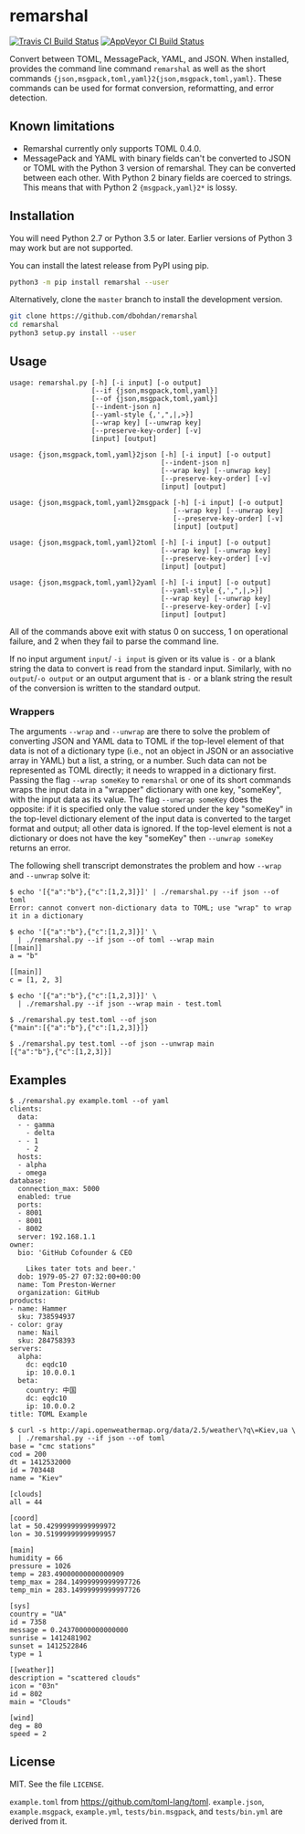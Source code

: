 # remarshal

[![Travis CI Build Status](https://travis-ci.org/dbohdan/remarshal.svg?branch=master)](https://travis-ci.org/dbohdan/remarshal)
[![AppVeyor CI Build Status](https://ci.appveyor.com/api/projects/status/github/dbohdan/remarshal?branch=master&svg=true)](https://ci.appveyor.com/project/dbohdan/remarshal)

Convert between TOML, MessagePack, YAML, and JSON.  When installed,
provides the command line command `remarshal` as well as the short commands
`{json,msgpack,toml,yaml}2{json,msgpack,toml,yaml}`.  These commands can be
used for format conversion, reformatting, and error detection.

## Known limitations

* Remarshal currently only supports TOML 0.4.0.
* MessagePack and YAML with binary fields can't be converted to JSON or TOML
with the Python 3 version of remarshal.  They can be converted between each
other.  With Python 2 binary fields are coerced to strings.  This means that
with Python 2 `{msgpack,yaml}2*` is lossy.

## Installation

You will need Python 2.7 or Python 3.5 or later.  Earlier versions of Python 3
may work but are not supported.

You can install the latest release from PyPI using pip.

```sh
python3 -m pip install remarshal --user
```

Alternatively, clone the `master` branch to install the development version.

```sh
git clone https://github.com/dbohdan/remarshal
cd remarshal
python3 setup.py install --user
```

## Usage

```
usage: remarshal.py [-h] [-i input] [-o output]
                    [--if {json,msgpack,toml,yaml}]
                    [--of {json,msgpack,toml,yaml}]
                    [--indent-json n]
                    [--yaml-style {,',",|,>}]
                    [--wrap key] [--unwrap key]
                    [--preserve-key-order] [-v]
                    [input] [output]
```

```
usage: {json,msgpack,toml,yaml}2json [-h] [-i input] [-o output]
                                     [--indent-json n]
                                     [--wrap key] [--unwrap key]
                                     [--preserve-key-order] [-v]
                                     [input] [output]
```

```
usage: {json,msgpack,toml,yaml}2msgpack [-h] [-i input] [-o output]
                                        [--wrap key] [--unwrap key]
                                        [--preserve-key-order] [-v]
                                        [input] [output]
```

```
usage: {json,msgpack,toml,yaml}2toml [-h] [-i input] [-o output]
                                     [--wrap key] [--unwrap key]
                                     [--preserve-key-order] [-v]
                                     [input] [output]
```

```
usage: {json,msgpack,toml,yaml}2yaml [-h] [-i input] [-o output]
                                     [--yaml-style {,',",|,>}]
                                     [--wrap key] [--unwrap key]
                                     [--preserve-key-order] [-v]
                                     [input] [output]
```


All of the commands above exit with status 0 on success, 1 on operational
failure, and 2 when they fail to parse the command line.

If no input argument `input`/ `-i input` is given or its value is `-` or
a blank string the data to convert is read from the standard input.  Similarly,
with no `output`/`-o output` or an output argument that is `-` or a blank
string the result of the conversion is written to the standard output.

### Wrappers

The arguments `--wrap` and `--unwrap` are there to solve the problem of
converting JSON and YAML data to TOML if the top-level element of that data is
not of a dictionary type (i.e., not an object in JSON or an associative array in
YAML) but a list, a string, or a number.  Such data can not be represented as
TOML directly; it needs to wrapped in a dictionary first.  Passing the flag
`--wrap someKey` to `remarshal` or one of its short commands wraps the input
data in a "wrapper" dictionary with one key, "someKey", with the input data as
its value.  The flag `--unwrap someKey` does the opposite: if it is specified
only the value stored under the key "someKey" in the top-level dictionary
element of the input data is converted to the target format and output; all
other data is ignored.  If the top-level element is not a dictionary or does not
have the key "someKey" then `--unwrap someKey` returns an error.

The following shell transcript demonstrates the problem and how `--wrap` and
`--unwrap` solve it:

```
$ echo '[{"a":"b"},{"c":[1,2,3]}]' | ./remarshal.py --if json --of toml
Error: cannot convert non-dictionary data to TOML; use "wrap" to wrap it in a dictionary

$ echo '[{"a":"b"},{"c":[1,2,3]}]' \
  | ./remarshal.py --if json --of toml --wrap main
[[main]]
a = "b"

[[main]]
c = [1, 2, 3]

$ echo '[{"a":"b"},{"c":[1,2,3]}]' \
  | ./remarshal.py --if json --wrap main - test.toml

$ ./remarshal.py test.toml --of json
{"main":[{"a":"b"},{"c":[1,2,3]}]}

$ ./remarshal.py test.toml --of json --unwrap main
[{"a":"b"},{"c":[1,2,3]}]
```

## Examples

```
$ ./remarshal.py example.toml --of yaml
clients:
  data:
  - - gamma
    - delta
  - - 1
    - 2
  hosts:
  - alpha
  - omega
database:
  connection_max: 5000
  enabled: true
  ports:
  - 8001
  - 8001
  - 8002
  server: 192.168.1.1
owner:
  bio: 'GitHub Cofounder & CEO

    Likes tater tots and beer.'
  dob: 1979-05-27 07:32:00+00:00
  name: Tom Preston-Werner
  organization: GitHub
products:
- name: Hammer
  sku: 738594937
- color: gray
  name: Nail
  sku: 284758393
servers:
  alpha:
    dc: eqdc10
    ip: 10.0.0.1
  beta:
    country: 中国
    dc: eqdc10
    ip: 10.0.0.2
title: TOML Example

$ curl -s http://api.openweathermap.org/data/2.5/weather\?q\=Kiev,ua \
  | ./remarshal.py --if json --of toml
base = "cmc stations"
cod = 200
dt = 1412532000
id = 703448
name = "Kiev"

[clouds]
all = 44

[coord]
lat = 50.42999999999999972
lon = 30.51999999999999957

[main]
humidity = 66
pressure = 1026
temp = 283.49000000000000909
temp_max = 284.14999999999997726
temp_min = 283.14999999999997726

[sys]
country = "UA"
id = 7358
message = 0.24370000000000000
sunrise = 1412481902
sunset = 1412522846
type = 1

[[weather]]
description = "scattered clouds"
icon = "03n"
id = 802
main = "Clouds"

[wind]
deg = 80
speed = 2
```

## License

MIT.  See the file `LICENSE`.

`example.toml` from <https://github.com/toml-lang/toml>.  `example.json`,
`example.msgpack`, `example.yml`, `tests/bin.msgpack`, and `tests/bin.yml`
are derived from it.
